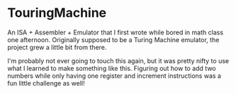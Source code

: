 # TouringMachine
An ISA + Assembler + Emulator that I first wrote while bored in math class one afternoon. Originally supposed to be a Turing Machine emulator, the project grew a little bit from there.

I'm probably not ever going to touch this again, but it was pretty nifty to use what I learned to make something like this. Figuring out how to add two numbers while only having one register and increment instructions was a fun little challenge as well!
